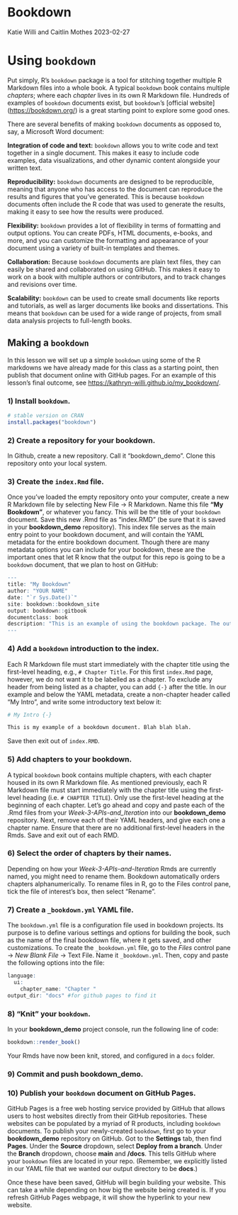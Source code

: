Bookdown
================
Katie Willi and Caitlin Mothes
2023-02-27

# Using `bookdown`

Put simply, R’s `bookdown` package is a tool for stitching together
multiple R Markdown files into a whole book. A typical `bookdown` book
contains multiple *chapters*; where each *chapter* lives in its own R
Markdown file. Hundreds of examples of `bookdown` documents exist, but
`bookdown`’s \[official website\] (<https://bookdown.org/>) is a great
starting point to explore some good ones.

There are several benefits of making `bookdown` documents as opposed to,
say, a Microsoft Word document:

**Integration of code and text:** `bookdown` allows you to write code
and text together in a single document. This makes it easy to include
code examples, data visualizations, and other dynamic content alongside
your written text.

**Reproducibility:** `bookdown` documents are designed to be
reproducible, meaning that anyone who has access to the document can
reproduce the results and figures that you’ve generated. This is because
`bookdown` documents often include the R code that was used to generate
the results, making it easy to see how the results were produced.

**Flexibility:** `bookdown` provides a lot of flexibility in terms of
formatting and output options. You can create PDFs, HTML documents,
e-books, and more, and you can customize the formatting and appearance
of your document using a variety of built-in templates and themes.

**Collaboration:** Because `bookdown` documents are plain text files,
they can easily be shared and collaborated on using GitHub. This makes
it easy to work on a book with multiple authors or contributors, and to
track changes and revisions over time.

**Scalability:** `bookdown` can be used to create small documents like
reports and tutorials, as well as larger documents like books and
dissertations. This means that `bookdown` can be used for a wide range
of projects, from small data analysis projects to full-length books.

## Making a `bookdown`

In this lesson we will set up a simple `bookdown` using some of the R
markdowns we have already made for this class as a starting point, then
publish that document online with GitHub pages. For an example of this
lesson’s final outcome, see
<https://kathryn-willi.github.io/my_bookdown/>.

### 1) Install `bookdown`.

``` r
# stable version on CRAN
install.packages("bookdown")
```

### 2) Create a repository for your bookdown.

In Github, create a new repository. Call it “bookdown_demo”. Clone this
repository onto your local system.

### 3) Create the `index.Rmd` file.

Once you’ve loaded the empty repository onto your computer, create a new
R Markdown file by selecting New File -\> R Markdown. Name this file
**“My Bookdown”**, or whatever you fancy. This will be the title of your
`bookdown` document. Save this new .Rmd file as “index.RMD” (be sure
that it is saved in your **bookdown_demo** repository). This index file
serves as the main entry point to your bookdown document, and will
contain the YAML metadata for the entire bookdown document. Though there
are many metadata options you can include for your bookdown, these are
the important ones that let R know that the output for this repo is
going to be a `bookdown` document, that we plan to host on GitHub:

``` r
---
title: "My Bookdown"
author: "YOUR NAME"
date: "`r Sys.Date()`"
site: bookdown::bookdown_site
output: bookdown::gitbook
documentclass: book
description: "This is an example of using the bookdown package. The output format for this example is bookdown::gitbook."
---
```

### 4) Add a `bookdown` introduction to the index.

Each R Markdown file must start immediately with the chapter title using
the first-level heading, e.g., `# Chapter Title`. For this first
`index.Rmd` page, however, we do not want it to be labelled as a
chapter. To exclude any header from being listed as a chapter, you can
add `{-}` after the title. In our example and below the YAML metadata,
create a non-chapter header called “My Intro”, and write some
introductory text below it:

``` r
# My Intro {-}

This is my example of a bookdown document. Blah blah blah.
```

Save then exit out of `index.RMD`.

### 5) Add chapters to your bookdown.

A typical `bookdown` book contains multiple chapters, with each chapter
housed in its own R Markdown file. As mentioned previously, each R
Markdown file must start immediately with the chapter title using the
first-level heading (i.e. `# CHAPTER TITLE`). Only use the first-level
heading at the beginning of each chapter. Let’s go ahead and copy and
paste each of the .Rmd files from your *Week-3-APIs-and_Iteration* into
our **bookdown_demo** repository. Next, remove each of their YAML
headers, and give each one a chapter name. Ensure that there are no
additional first-level headers in the Rmds. Save and exit out of each
RMD.

### 6) Select the order of chapters by their names.

Depending on how your *Week-3-APIs-and-Iteration* Rmds are currently
named, you might need to rename them. Bookdown automatically orders
chapters alphanumerically. To rename files in R, go to the Files control
pane, tick the file of interest’s box, then select “Rename”.

### 7) Create a `_bookdown.yml` YAML file.

The `bookdown.yml` file is a configuration file used in bookdown
projects. Its purpose is to define various settings and options for
building the book, such as the name of the final bookdown file, where it
gets saved, and other customizations. To create the `_bookdown.yml`
file, go to the *Files* control pane -\> *New Blank File* -\> Text File.
Name it `_bookdown.yml`. Then, copy and paste the following options into
the file:

``` r
language:
  ui:
    chapter_name: "Chapter "
output_dir: "docs" #for github pages to find it
```

### 8) “Knit” your `bookdown`.

In your **bookdown_demo** project console, run the following line of
code:

``` r
bookdown::render_book()
```

Your Rmds have now been knit, stored, and configured in a `docs` folder.

### 9) Commit and push **bookdown_demo**.

### 10) Publish your `bookdown` document on GitHub Pages.

GitHub Pages is a free web hosting service provided by GitHub that
allows users to host websites directly from their GitHub repositories.
These websites can be populated by a myriad of R products, including
`bookdown` documents. To publish your newly-created `bookdown`, first go
to your **bookdown_demo** repository on GitHub. Got to the **Settings**
tab, then find **Pages**. Under the **Source** dropdown, select **Deploy
from a branch**. Under the **Branch** dropdown, choose **main** and
**/docs**. This tells GitHub where your `bookdown` files are located in
your repo. (Remember, we explicitly listed in our YAML file that we
wanted our output directory to be **docs**.)

Once these have been saved, GitHub will begin building your website.
This can take a while depending on how big the website being created is.
If you refresh GitHub Pages webpage, it will show the hyperlink to your
new website.

